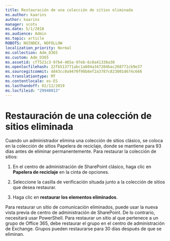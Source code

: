 ```yaml
---
title: Restauración de una colección de sitios eliminada
ms.author: kaarins
author: kaarins
manager: scotv
ms.date: 5/1/2018
ms.audience: Admin
ms.topic: article
ROBOTS: NOINDEX, NOFOLLOW
localization_priority: Normal
ms.collection: Adm_O365
ms.custom: Adm_O365
ms.assetid: cf7521c3-97b4-465a-97eb-6c0a41338a30
ms.openlocfilehash: 22fb513771abc1a604a347204bac268771cb9e37
ms.sourcegitcommit: dd43cc0a9470f98b8ef2a3787c823801d674c666
ms.translationtype: MT
ms.contentlocale: es-ES
ms.lasthandoff: 02/12/2019
ms.locfileid: "29940013"
---
```

# <a name="restore-a-deleted-site-collection"></a>Restauración de una colección de sitios eliminada

Cuando un administrador elimina una colección de sitios clásico, se coloca en la colección de sitios Papelera de reciclaje, donde se mantiene para 93 días antes de eliminar permanentemente. Para restaurar la colección de sitios:
  
1. En el centro de administración de SharePoint clásico, haga clic en **Papelera de reciclaje** en la cinta de opciones. 
    
2. Seleccione la casilla de verificación situada junto a la colección de sitios que desea restaurar.
    
3. Haga clic en **restaurar los elementos eliminados**.
    
Para restaurar un sitio de comunicación eliminados, puede usar la nueva vista previa de centro de administración de SharePoint. De lo contrario, necesitará usar PowerShell. Para restaurar un sitio al que pertenece a un grupo de Office 365, debe restaurar el grupo en el centro de administración de Exchange. Grupos pueden restaurarse para 30 días después de que se eliminan.
  

